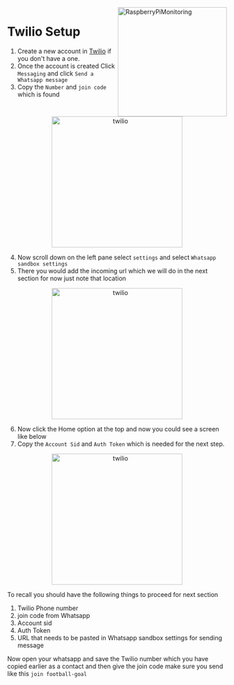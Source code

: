 <img src="https://user-images.githubusercontent.com/10459220/130834291-1a197013-91d3-45bb-8942-2cba5778bf60.png" alt="RaspberryPiMonitoring" title="RaspberryPiMonitoring" align="right" height="250" width="250"/>

# Twilio Setup

1. Create a new account in [Twilio][] if you don't have a one.
2. Once the account is created Click `Messaging` and click `Send a Whatsapp message`
3. Copy the `Number` and `join code` which is found

<div align="center">
   <img src="https://user-images.githubusercontent.com/10459220/131226457-ce41c1ff-1183-4a98-94f2-43cae719ece7.png" height="300" alt="twilio" title="twilio">
</div>

4. Now scroll down on the left pane select `settings` and select `Whatsapp sandbox settings`
5. There you would add the incoming url which we will do in the next section for now just note that location

<div align="center">
   <img src="https://user-images.githubusercontent.com/10459220/131226481-cc56387d-4dc7-49a6-a775-835126600b8f.png" height="300" alt="twilio" title="twilio">
</div>

6. Now click the Home option at the top and now you could see a screen like below
7. Copy the `Account Sid` and `Auth Token` which is needed for the next step.

<div align="center">
   <img src="https://user-images.githubusercontent.com/10459220/131226486-5884a3c8-27fd-47c8-b3f9-737a07599505.png" height="300" alt="twilio" title="twilio">
</div>


To recall you should have the following things to proceed for next section

1. Twilio Phone number
2. join code from Whatsapp
3. Account sid
4. Auth Token
5. URL that needs to be pasted in Whatsapp sandbox settings for sending message

Now open your whatsapp and save the Twilio number which you have copied earlier as a contact and then give the join code make sure you send like this `join football-goal`



[twilio]: https://www.twilio.com/